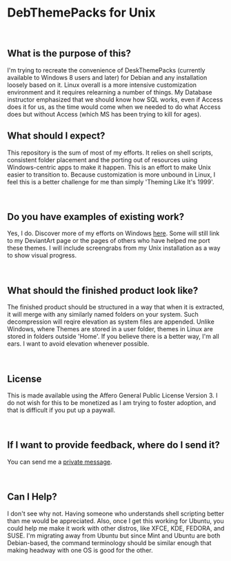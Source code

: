
<body>
<h1>DebThemePacks for Unix</h1>
  <br />
  <h2>What is the purpose of this?</h2>
<p>
I'm trying to recreate the convenience of DeskThemePacks (currently available to Windows 8 users and later) for Debian and any installation loosely based on it. Linux overall is a more intensive customization environment and it requires relearning a number of things. My Database instructor emphasized that we should know how SQL works, even if Access does it for us, as the time would come when we needed to do what Access does but without Access (which MS has been trying to kill for ages).
</p>
<h2>What should I expect?</h2>
<p>This repository is the sum of most of my efforts. It relies on shell scripts, consistent folder placement and the porting out of resources using Windows-centric apps to make it happen. This is an effort to make Unix easier to transition to. Because customization is more unbound in Linux, I feel this is a better challenge for me than simply 'Theming Like It's 1999'.</p> <br />
<h2>Do you have examples of existing work?</h2>
<p id="outset">Yes, I do. Discover more of my efforts on Windows <a href="https://365stops.org/deskthemepack" title="DeskThemePack Gallery | 365stops.ORG" target="_blank">here</a>. Some will still link to my DeviantArt page or the pages of others who have helped me port these themes. I will include screengrabs from my Unix installation as a way to show visual progress.</p><br />
<h2>What should the finished product look like?</h2>
<p>The finished product should be structured in a way that when it is extracted, it will merge with any similarly named folders on your system. Such decompression will reqire elevation as system files are appended. Unlike Windows, where Themes are stored in a user folder, themes in Linux are stored in folders outside 'Home'. If you believe there is a better way, I'm all ears. I want to avoid elevation whenever possible.</p><br />
<h2>License</h2>
<p>This is made available using the Affero General Public License Version 3. I do not wish for this to be monetized as I am trying to foster adoption, and that is difficult if you put up a paywall.</p><br />
<h2>If I want to provide feedback, where do I send it?</h2>
<p>You can send me a <a href="mailto:masstransitkrow@pm.me?subject=[Feedback]" title="" target="_blank">private message</a>.</p> <br />
<h2>Can I Help?</h2>
<p>I don't see why not. Having someone who understands shell scripting better than me would be appreciated. Also, once I get this working for Ubuntu, you could help me make it work with other distros, like XFCE, KDE, FEDORA, and SUSE. I'm migrating away from Ubuntu but since Mint and Ubuntu are both Debian-based, the command terminology should be similar enough that making headway with one OS is good for the other.</p>
</div>
<br /> <br />
</body>
</html>
